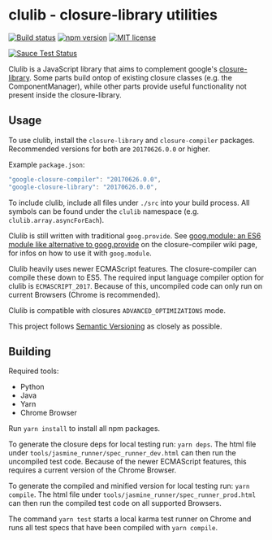 # clulib - closure-library utilities

[![Build status](https://img.shields.io/travis/b-strauss/clulib/master.svg)](https://travis-ci.org/b-strauss/clulib)
[![npm version](https://img.shields.io/npm/v/clulib.svg)](https://www.npmjs.com/package/clulib)
[![MIT license](https://img.shields.io/badge/license-MIT_License-yellow.svg)](https://spdx.org/licenses/MIT.html)

[![Sauce Test Status](https://saucelabs.com/browser-matrix/b-strauss.svg)](https://saucelabs.com/u/b-strauss)

Clulib is a JavaScript library that aims to complement google's [closure-library](https://github.com/google/closure-library/).
Some parts build ontop of existing closure classes (e.g. the ComponentManager), while other parts provide useful functionality not
present inside the closure-library.

## Usage

To use clulib, install the `closure-library` and `closure-compiler` packages.
Recommended versions for both are `20170626.0.0` or higher.

Example `package.json`:
```JavaScript
"google-closure-compiler": "20170626.0.0",
"google-closure-library": "20170626.0.0",
```

To include clulib, include all files under `./src` into your build process. All symbols can be found under the `clulib` namespace
(e.g. `clulib.array.asyncForEach`).

Clulib is still written with traditional `goog.provide`. See [goog.module: an ES6 module like alternative to goog.provide](https://github.com/google/closure-library/wiki/goog.module:-an-ES6-module-like-alternative-to-goog.provide)
on the closure-compiler wiki page, for infos on how to use it with `goog.module`.

Clulib heavily uses newer ECMAScript features. The closure-compiler can compile these down to ES5. The required input language
compiler option for clulib is `ECMASCRIPT_2017`. Because of this, uncompiled code can only run on current Browsers (Chrome is recommended).

Clulib is compatible with closures `ADVANCED_OPTIMIZATIONS` mode.

This project follows [Semantic Versioning](http://semver.org/) as closely as possible.

## Building

Required tools:

- Python
- Java
- Yarn
- Chrome Browser

Run `yarn install` to install all npm packages.

To generate the closure deps for local testing run: `yarn deps`. The html file under `tools/jasmine_runner/spec_runner_dev.html` can
then run the uncompiled test code. Because of the newer ECMAScript features, this requires a current version of the Chrome Browser.

To generate the compiled and minified version for local testing run: `yarn compile`. The html file under
`tools/jasmine_runner/spec_runner_prod.html` can then run the compiled test code on all supported Browsers.

The command `yarn test` starts a local karma test runner on Chrome and runs all test specs that have been compiled with
`yarn compile`.